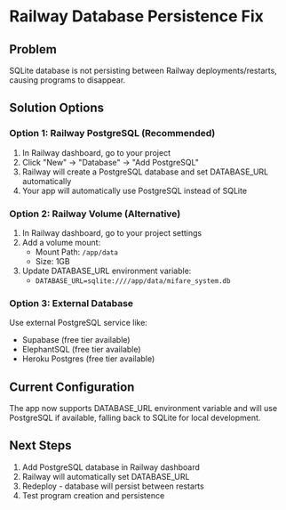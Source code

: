 # Railway Database Persistence Fix

## Problem
SQLite database is not persisting between Railway deployments/restarts, causing programs to disappear.

## Solution Options

### Option 1: Railway PostgreSQL (Recommended)
1. In Railway dashboard, go to your project
2. Click "New" → "Database" → "Add PostgreSQL"
3. Railway will create a PostgreSQL database and set DATABASE_URL automatically
4. Your app will automatically use PostgreSQL instead of SQLite

### Option 2: Railway Volume (Alternative)
1. In Railway dashboard, go to your project settings
2. Add a volume mount:
   - Mount Path: `/app/data`
   - Size: 1GB
3. Update DATABASE_URL environment variable:
   - `DATABASE_URL=sqlite:////app/data/mifare_system.db`

### Option 3: External Database
Use external PostgreSQL service like:
- Supabase (free tier available)
- ElephantSQL (free tier available)
- Heroku Postgres (free tier available)

## Current Configuration
The app now supports DATABASE_URL environment variable and will use PostgreSQL if available, falling back to SQLite for local development.

## Next Steps
1. Add PostgreSQL database in Railway dashboard
2. Railway will automatically set DATABASE_URL
3. Redeploy - database will persist between restarts
4. Test program creation and persistence
